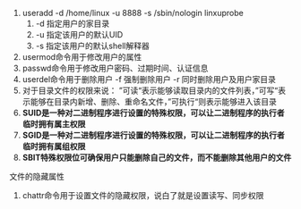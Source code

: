 1. useradd -d /home/linux -u 8888 -s /sbin/nologin linxuprobe
	1. -d 指定用户的家目录
	2. -u 指定该用户的默认UID
	3. -s 指定该用户的默认shell解释器
2. usermod命令用于修改用户的属性
3. passwd命令用于修改用户密码、过期时间、认证信息
4. userdel命令用于删除用户 -f 强制删除用户 -r 同时删除用户及用户家目录
5. 对于目录文件的权限来说： ”可读“表示能够读取目录内的文件列表，”可写“表示能够在目录内新增、删除、重命名文件，”可执行“则表示能够进入该目录
6. **SUID是一种对二进制程序进行设置的特殊权限，可以让二进制程序的执行者临时拥有属主权限**
7. **SGID是一种对二进制程序进行设置的特殊权限，可以让二进制程序的执行者临时拥有属组权限**
8. **SBIT特殊权限位可确保用户只能删除自己的文件，而不能删除其他用户的文件**

文件的隐藏属性
1. chattr命令用于设置文件的隐藏权限，说白了就是设置读写、同步权限
